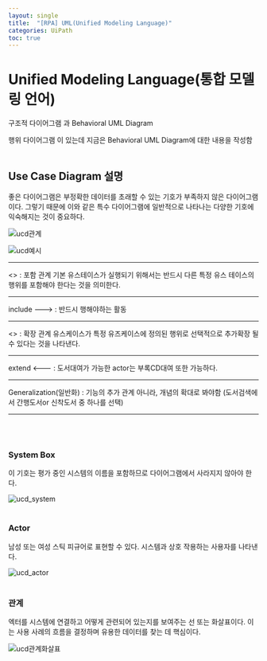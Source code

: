 ```yaml
---
layout: single
title:  "[RPA] UML(Unified Modeling Language)"
categories: UiPath
toc: true
---
```


# Unified Modeling Language(통합 모델링 언어)

구조적 다이어그램 과 Behavioral UML Diagram

행위 다이어그램 이 있는데 지금은 Behavioral UML Diagram에 대한 내용을 작성함
<br><br>

## Use Case Diagram 설명

좋은 다이어그램은 부정확한 데이터를 초래할 수 있는 기호가 부족하지 않은 다이어그램이다. 그렇기 때문에 이와 같은 특수 다이어그램에 일반적으로 나타나는 다양한 기호에 익숙해지는 것이 중요하다.

![ucd관계](https:/images/2023-09-10-UML.md/ucd관계.png)

![ucd예시](https:/images/2023-09-10-UML.md/ucd예시.png)
<br>

***
<<include >> : 포함 관계
기본 유스테이스가 실행되기 위해서는 반드시 다른 특정 유스 테이스의 행위를 포함해야 한다는 것을 의미한다.
<br>

***
include ---> : 반드시 행해야하는 활동
<br>

***
<<extend>> :  확장 관계
유스케이스가 특정 유즈케이스에 정의된 행위로 선택적으로 추가확장 될 수 있다는 것을 나타낸다.
<br>

***
extend <--- : 도서대여가 가능한 actor는 부록CD대여 또한 가능하다.
<br>

***

Generalization(일반화) : 기능의 추가 관계 아니라, 개념의 확대로 봐야함 (도서검색에서 간행도서or 신착도서 중 하나를 선택)
***
<br><br>


### System Box 

이 기호는 평가 중인 시스템의 이름을 포함하므로 다이어그램에서 사라지지 않아야 한다.

![ucd_system](https:/images/2023-09-10-UML.md/ucd_system.png)
<br><br>

### Actor

남성 또는 여성 스틱 피규어로 표현할 수 있다. 시스템과 상호 작용하는 사용자를 나타낸다.

![ucd_actor](https:/images/2023-09-10-UML.md/ucd_actor.png)
<br><br>

### 관계

엑터를 시스템에 연결하고 어떻게 관련되어 있는지를 보여주는 선 또는 화살표이다. 이는 사용 사례의 흐름을 결정하며 유용한 데이터를 찾는 데 핵심이다.

![ucd관계화살표](https:/images/2023-09-10-UML.md/ucd관계화살표.png)
<br><br>
